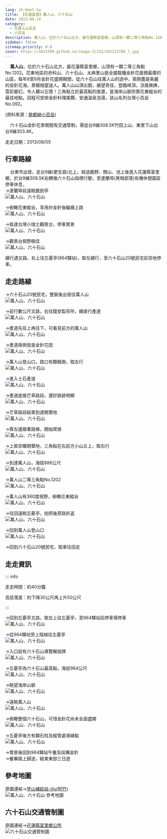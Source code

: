 ```yaml
---
lang: zh-Hant-tw
title: 【花蓮富里】萬人山、六十石山
date: 2013-08-14
category: 
  - 花蓮上山走走
  - 小百岳
description: 萬人山，位於六十石山北方，屬花蓮縣富里鄉，山頂有一顆二等三角點No.1202。花東地區的赤科山、六十石山、太麻里山是全國栽種金針花面積最廣的山區，每年8至9月金針花盛開期間，從六十石山往萬人山的途中，兩側盡是美麗的金針花海，景緻相當迷人。該山名列台灣小百岳No.092。六十石山金針花季期間有交通管制。
sidebar: false
sitemap.priority: 0.8
cover: https://1013399.github.io/image-3/152/262213788_l.jpg
---
```


    **萬人山**，位於六十石山北方，屬花蓮縣富里鄉，山頂有一顆二等三角點No.1202。花東地區的赤科山、六十石山、太麻里山是全國栽種金針花面積最廣的山區，每年8至9月金針花盛開期間，從六十石山往萬人山的途中，兩側盡是美麗的金針花海，景緻相當迷人。萬人山山頂尖銳，展望奇佳，登臨峰頂，涼風微拂，雲彩變幻，令人難以忘懷！三角點立於最高點的崖邊，是海岸山脈欣賞花東縱谷的最佳地點。回程可安排金針料理美饌、安通溫泉泡湯，該山名列台灣小百岳No.092。 

(資料來源：[歐都納小百岳](http://www.taiwan100mt.com/mountain.php?mountain=92)) 

<!-- more -->

    六十石山金針花季期間有交通管制，需從台9線308.5K竹田上山、東里下山出台9線303.4K。

走走日期：2013/08/05

## 行車路線  
    台東市出發，走台9線(更生路)北上，經過鹿野、關山、池上後進入花蓮縣富里鄉，於台9線308.5K右轉循六十石山指標行駛，至達蘭埠(黑暗部落)有機休憩園區停車休息，  
→達蘭埠前遠眺鹿劍亭  
![萬人山、六十石山](https://1013399.github.io/image-3/152/262213727_l.jpg)

→俯瞰花東縱谷，享用炸金針後繼續上路  
![萬人山、六十石山](https://1013399.github.io/image-3/152/262213730_l.jpg)

→抵達台灣小瑞士觀景台，停車賞景  
![萬人山、六十石山](https://1013399.github.io/image-3/152/262213717_l.jpg)

→觀景台視野極佳  
![萬人山、六十石山](https://1013399.github.io/image-3/152/262213720_l.jpg)

續行遇叉路，右上往忘憂亭(964驛站)，取左續行，至六十石山20號民宅前空地停車。

## 走走路線  
→六十石山20號民宅，整裝後出發往萬人山  
![萬人山、六十石山](https://1013399.github.io/image-3/152/262213734_l.jpg)

→前行數公尺叉路，右往龍安製茶所，續直行產道  
![萬人山、六十石山](https://1013399.github.io/image-3/152/262213740_l.jpg)

→產道先往上再往下，可看見前方的萬人山  
![萬人山、六十石山](https://1013399.github.io/image-3/152/262213744_l.jpg)

→產道兩側皆是金針花田  
![萬人山、六十石山](https://1013399.github.io/image-3/152/262213747_l.jpg)

→萬人山登山口，路口有顆楓樹，取左行  
![萬人山、六十石山](https://1013399.github.io/image-3/152/262213751_l.jpg)

→進入土石產道  
![萬人山、六十石山](https://1013399.github.io/image-3/152/262213754_l.jpg)

→產道底接芒草路段，還好路跡明顯  
![萬人山、六十石山](https://1013399.github.io/image-3/152/262213757_l.jpg)

→芒草路段結束到達開墾地  
![萬人山、六十石山](https://1013399.github.io/image-3/152/262213761_l.jpg)

→靠左邊跟著路條，開始爬坡  
![萬人山、六十石山](https://1013399.github.io/image-3/152/262213766_l.jpg)

→上抵空曠開墾地，三角點在右前方小山丘上，取右行  
![萬人山、六十石山](https://1013399.github.io/image-3/152/262213771_l.jpg)

→到達萬人山，海拔886公尺  
![萬人山、六十石山](https://1013399.github.io/image-3/152/262213776_l.jpg)

→萬人山二等三角點No.1202  
![萬人山、六十石山](https://1013399.github.io/image-3/152/262213781_l.jpg)

→萬人山有360度視野，俯瞰花東縱谷  
![萬人山、六十石山](https://1013399.github.io/image-3/152/262213784_l.jpg)

→往回遠眺忘憂亭，拍照後原路折返  
![萬人山、六十石山](https://1013399.github.io/image-3/152/262213788_l.jpg)

→回到萬人山登山口  
![萬人山、六十石山](https://1013399.github.io/image-3/152/262213791_l.jpg)

→回到六十石山20號民宅，取車往回走

## 走走資訊

::: info

走走時間：約40分鐘

高低落差：約下降30公尺再上升50公尺

:::

→回到忘憂亭叉路，取左上往忘憂亭，至964驛站前停車場停車  
![萬人山、六十石山](https://1013399.github.io/image-3/152/262213794_l.jpg)

→從964驛站旁上階梯往忘憂亭  
![萬人山、六十石山](https://1013399.github.io/image-3/152/262213798_l.jpg)

→入口設有六十石山導覽解說牌  
![萬人山、六十石山](https://1013399.github.io/image-3/152/262213801_l.jpg)

→忘憂亭為六十石山最高點，海拔964公尺  
![萬人山、六十石山](https://1013399.github.io/image-3/152/262213804_l.jpg)

→眺望海岸山脈  
![萬人山、六十石山](https://1013399.github.io/image-3/152/262213808_l.jpg)

→遠眺萬人山  
![萬人山、六十石山](https://1013399.github.io/image-3/152/262213810_l.jpg)

→俯瞰整個六十石山，可惜金針花尚未全面盛開  
![萬人山、六十石山](https://1013399.github.io/image-3/152/262213709_l.jpg)

→忘憂亭後方有顆石柱及縱管處導線點  
![萬人山、六十石山](https://1013399.github.io/image-3/152/262213712_l.jpg)

→賞景後回到964驛站午餐及採購金針  
→餐畢踏上歸途，結束東部三日遊

## 參考地圖  
原圖連結→[登山補給站-jjlu(阿竹)](http://www.keepon.com.tw/DiscussLoad.aspx?code=314B5CF9AEC3A19113F6CAA6F539A6629AD943D06C005431)  
![萬人山、六十石山 參考地圖](https://1013399.github.io/image-3/152/262213888_l.jpg)

## 六十石山交通管制圖
原圖連結→[花蓮縣富里鄉公所](http://www.fuli.gov.tw/files/14-1029-30320,r11-1.php)  
![六十石山交通管制圖](https://1013399.github.io/image-3/152/262452669_l.jpg)